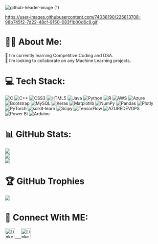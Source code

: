 ![github-header-image (1)](https://github.com/Devansh-Gupta-Official/Devansh-Gupta-Official/assets/100591612/2f0b2421-90a0-4cff-8e77-b786fcef344a)

https://user-images.githubusercontent.com/74038190/225813708-98b745f2-7d22-48cf-9150-083f1b00d6c9.gif

# 🙋‍♂️ About Me:
🔭 I’m currently learning Competitive Coding and DSA.<br>👯 I’m looking to collaborate on any Machine Learning projects.<br>

# 💻 Tech Stack:
![C](https://img.shields.io/badge/c-%2300599C.svg?style=for-the-badge&logo=c&logoColor=white) ![C++](https://img.shields.io/badge/c++-%2300599C.svg?style=for-the-badge&logo=c%2B%2B&logoColor=white) ![CSS3](https://img.shields.io/badge/css3-%231572B6.svg?style=for-the-badge&logo=css3&logoColor=white) ![HTML5](https://img.shields.io/badge/html5-%23E34F26.svg?style=for-the-badge&logo=html5&logoColor=white) ![Java](https://img.shields.io/badge/java-%23ED8B00.svg?style=for-the-badge&logo=openjdk&logoColor=white) ![Python](https://img.shields.io/badge/python-3670A0?style=for-the-badge&logo=python&logoColor=ffdd54) ![R](https://img.shields.io/badge/r-%23276DC3.svg?style=for-the-badge&logo=r&logoColor=white) ![AWS](https://img.shields.io/badge/AWS-%23FF9900.svg?style=for-the-badge&logo=amazon-aws&logoColor=white) ![Azure](https://img.shields.io/badge/azure-%230072C6.svg?style=for-the-badge&logo=microsoftazure&logoColor=white) ![Bootstrap](https://img.shields.io/badge/bootstrap-%238511FA.svg?style=for-the-badge&logo=bootstrap&logoColor=white) ![MySQL](https://img.shields.io/badge/mysql-%2300000f.svg?style=for-the-badge&logo=mysql&logoColor=white) ![Keras](https://img.shields.io/badge/Keras-%23D00000.svg?style=for-the-badge&logo=Keras&logoColor=white) ![Matplotlib](https://img.shields.io/badge/Matplotlib-%23ffffff.svg?style=for-the-badge&logo=Matplotlib&logoColor=black) ![NumPy](https://img.shields.io/badge/numpy-%23013243.svg?style=for-the-badge&logo=numpy&logoColor=white) ![Pandas](https://img.shields.io/badge/pandas-%23150458.svg?style=for-the-badge&logo=pandas&logoColor=white) ![Plotly](https://img.shields.io/badge/Plotly-%233F4F75.svg?style=for-the-badge&logo=plotly&logoColor=white) ![PyTorch](https://img.shields.io/badge/PyTorch-%23EE4C2C.svg?style=for-the-badge&logo=PyTorch&logoColor=white) ![scikit-learn](https://img.shields.io/badge/scikit--learn-%23F7931E.svg?style=for-the-badge&logo=scikit-learn&logoColor=white) ![Scipy](https://img.shields.io/badge/SciPy-%230C55A5.svg?style=for-the-badge&logo=scipy&logoColor=%white) ![TensorFlow](https://img.shields.io/badge/TensorFlow-%23FF6F00.svg?style=for-the-badge&logo=TensorFlow&logoColor=white) ![AZUREDEVOPS](https://img.shields.io/badge/azuredevops-0078D7.svg?style=for-the-badge&logo=azuredevops&logoColor=white&color=%230078D7) ![Power Bi](https://img.shields.io/badge/power_bi-F2C811?style=for-the-badge&logo=powerbi&logoColor=black) ![Arduino](https://img.shields.io/badge/-Arduino-00979D?style=for-the-badge&logo=Arduino&logoColor=white)
# 📊 GitHub Stats:
![](https://github-readme-stats.vercel.app/api?username=Devansh-Gupta-Official&theme=dark&hide_border=false&include_all_commits=true&count_private=true)<br/>
![](https://github-readme-streak-stats.herokuapp.com/?user=Devansh-Gupta-Official&theme=dark&hide_border=false)<br/>
![](https://github-readme-stats.vercel.app/api/top-langs/?username=Devansh-Gupta-Official&theme=dark&hide_border=false&include_all_commits=true&count_private=true&layout=compact)


# 🏆 GitHub Trophies
![](https://github-profile-trophy.vercel.app/?username=Devansh-Gupta-Official&theme=dark&no-frame=false&no-bg=false&margin-w=4)

# 🔗 Connect With ME:
  <a href="https://www.linkedin.com/in/devanshgupta-in/">
    <img height="32" width="32" src="https://cdn.simpleicons.org/linkedin/blue/blue" alt="LinkedIn Badge"/>
  &nbsp;&nbsp;&nbsp; <!-- Non-breaking spaces for space -->
  <a href="https://github.com/Devansh-Gupta-Official">
    <img height="32" width="32" src="https://cdn.simpleicons.org/github/black/white" alt="LinkedIn Badge"/>
